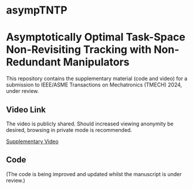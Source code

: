 # asympTNTP

# Asymptotically Optimal Task-Space Non-Revisiting Tracking with Non-Redundant Manipulators

This repository contains the supplementary material (code and video) for a submission to IEEE/ASME Transactions on Mechatronics (TMECH) 2024, under review. 

## Video Link

The video is publicly shared. Should increased viewing anonymity be desired, browsing in private mode is recommended.

[Supplementary Video](https://drive.google.com/file/d/1dP827b0u_nO6jAy9m6lVl1a-cs_cuObz/view?usp=sharing)

## Code

(The code is being improved and updated whilst the manuscript is under review.)
